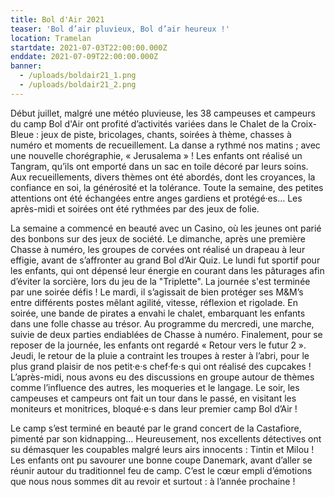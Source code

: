 ```yaml
---
title: Bol d'Air 2021
teaser: 'Bol d’air pluvieux, Bol d’air heureux !'
location: Tramelan
startdate: 2021-07-03T22:00:00.000Z
enddate: 2021-07-09T22:00:00.000Z
banner: 
  - /uploads/boldair21_1.png
  - /uploads/boldair21_2.png
---
```


Début juillet, malgré une météo pluvieuse, les 38 campeuses et campeurs du camp Bol d'Air ont profité d’activités variées dans le Chalet de la Croix-Bleue : jeux de piste, bricolages, chants, soirées à thème, chasses à numéro et moments de recueillement. La danse a rythmé nos matins ; avec une nouvelle chorégraphie, « Jerusalema » ! Les enfants ont réalisé un Tangram, qu’ils ont emporté dans un sac en toile décoré par leurs soins. Aux recueillements, divers thèmes ont été abordés, dont les croyances, la confiance en soi, la générosité et la tolérance. Toute la semaine, des petites attentions ont été échangées entre anges gardiens et protégé·es... Les après-midi et soirées ont été rythmées par des jeux de folie.

La semaine a commencé en beauté avec un Casino, où les jeunes ont parié des bonbons sur des jeux de société. Le dimanche, après une première Chasse à numéro, les groupes de corvées ont réalisé un drapeau à leur effigie, avant de s’affronter au grand Bol d’Air Quiz. Le lundi fut sportif pour les enfants, qui ont dépensé leur énergie en courant dans les pâturages afin d’éviter la sorcière, lors du jeu de la "Triplette". La journée s'est terminée par une soirée défis ! Le mardi, il s’agissait de bien protéger ses M\&M’s entre différents postes mêlant agilité, vitesse, réflexion et rigolade. En soirée, une bande de pirates a envahi le chalet, embarquant les enfants dans une folle chasse au trésor. Au programme du mercredi, une marche, suivie de deux parties endiablées de Chasse à numéro. Finalement, pour se reposer de la journée, les enfants ont regardé « Retour vers le futur 2 ». Jeudi, le retour de la pluie a contraint les troupes à rester à l’abri, pour le plus grand plaisir de nos petit·e·s chef·fe·s qui ont réalisé des cupcakes ! L’après-midi, nous avons eu des discussions en groupe autour de thèmes comme l’influence des autres, les moqueries et le langage. Le soir, les campeuses et campeurs ont fait un tour dans le passé, en visitant les moniteurs et monitrices, bloqué·e·s dans leur premier camp Bol d’Air !

Le camp s’est terminé en beauté par le grand concert de la Castafiore, pimenté par son kidnapping… Heureusement, nos excellents détectives ont su démasquer les coupables malgré leurs airs innocents : Tintin et Milou ! Les enfants ont pu savourer une bonne coupe Danemark, avant d’aller se réunir autour du traditionnel feu de camp. C’est le cœur empli d’émotions que nous nous sommes dit au revoir et surtout : à l’année prochaine !

